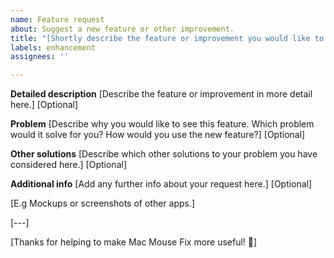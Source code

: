 ```yaml
---
name: Feature request
about: Suggest a new feature or other improvement.
title: "[Shortly describe the feature or improvement you would like to see here]"
labels: enhancement
assignees: ''

---
```


**Detailed description**
[Describe the feature or improvement in more detail here.]
[Optional]

**Problem**
[Describe why you would like to see this feature. Which problem would it solve for you? How would you use the new feature?]
[Optional]

**Other solutions**
[Describe which other solutions to your problem you have considered here.]
[Optional]

**Additional info**
[Add any further info about your request here.]
[Optional]

[E.g Mockups or screenshots of other apps.]

[---]

[Thanks for helping to make Mac Mouse Fix more useful! 🚀]
